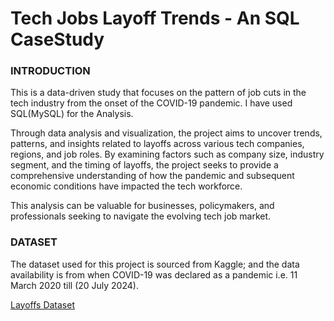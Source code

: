 # Tech Jobs Layoff Trends - An SQL CaseStudy
### INTRODUCTION
This is a data-driven study that focuses on the pattern of job cuts in the tech industry from the onset of the COVID-19 pandemic. I have used SQL(MySQL) for the Analysis.

Through data analysis and visualization, the project aims to uncover trends, patterns, and insights related to layoffs across various tech companies, regions, and job roles. By examining factors such as company size, industry segment, and the timing of layoffs, the project seeks to provide a comprehensive understanding of how the pandemic and subsequent economic conditions have impacted the tech workforce. 

This analysis can be valuable for businesses, policymakers, and professionals seeking to navigate the evolving tech job market.

### DATASET
The dataset used for this project is sourced from Kaggle; and the data availability is from when COVID-19 was declared as a pandemic i.e. 11 March 2020 till (20 July 2024).

[Layoffs Dataset](https://www.kaggle.com/datasets/swaptr/layoffs-2022)
